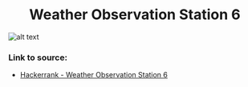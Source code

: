 <h1 align="center">Weather Observation Station 6</h1>

![alt text](https://images2.imgbox.com/7f/24/4zixJRml_o.png?raw=true)

### Link to source: 
- <a href="https://www.hackerrank.com/challenges/weather-observation-station-6/problem">Hackerrank - Weather Observation Station 6</a>

